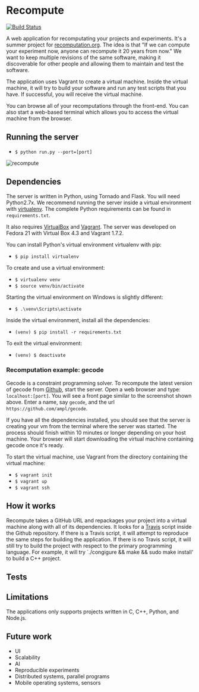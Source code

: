 # Recompute

[![Build Status](https://travis-ci.org/cjw-charleswu/Recompute.svg?branch=master)](https://travis-ci.org/cjw-charleswu/Recompute)

A web application for recomputating your projects and experiments. It's a summer project for [recomputation.org](http://www.recomputation.org/).
The idea is that "If we can compute your experiment now, anyone can recompute it 20 years from now." We want to keep
multiple revisions of the same software, making it discoverable for other people and allowing them to maintain and test
the software.

The application uses Vagrant to create a virtual machine. Inside the virtual machine, it will try to
build your software and run any test scripts that you have. If successful, you will receive the virtual machine.

You can browse all of your recomputations through the front-end. You can also start a web-based terminal which allows
you to access the virtual machine from the browser.


## Running the server

- `$ python run.py --port=[port]`

![recompute](https://raw.github.com/cjw-charleswu/Recompute/master/screenshots/recompute.png)


## Dependencies

The server is written in Python, using Tornado and Flask. You will need Python2.7x. We recommend running the server
inside a virtual environment with [virtualenv](http://docs.python-guide.org/en/latest/dev/virtualenvs/). The complete
Python requirements can be found in `requirements.txt`.

It also requires [VirtualBox](https://www.virtualbox.org/) and [Vagrant](https://www.vagrantup.com/). The server was
developed on Fedora 21 with Virtual Box 4.3 and Vagrant 1.7.2. 

You can install Python's virtual environment virtualenv with pip:

- `$ pip install virtualenv`

To create and use a virtual environment:

- `$ virtualenv venv`
- `$ source venv/bin/activate`

Starting the virtual environment on Windows is slightly different:

- `$ .\venv\Scripts\activate`

Inside the virtual environment, install all the dependencies:

- `(venv) $ pip install -r requirements.txt`

To exit the virtual environment:

- `(venv) $ deactivate`


### Recomputation example: gecode

Gecode is a constraint programming solver. To recompute the latest version of gecode from [Github](https://github.com/ampl/gecode),
start the server. Open a web browser and type: `localhost:[port]`. You will see a front page similar to the screenshot shown above.
Enter a name, say `gecode`, and the url `https://github.com/ampl/gecode`.

If you have all the dependencies installed, you should see that the server is creating your vm from the terminal where the server
was started. The process should finish within 10 minutes or longer depending on your host machine.
Your browser will start downloading the virtual machine containing gecode once it's ready.

To start the virtual machine, use Vagrant from the directory containing the virtual machine:

- `$ vagrant init`
- `$ vagrant up`
- `$ vagrant ssh`


## How it works

Recompute takes a GitHub URL and repackages your project into a virtual machine along with all of its dependencies.
It looks for a [Travis](https://travis-ci.org/) script inside the Github repository. If there is a Travis script, it will
attempt to reproduce the same steps for building the application. If there is no Travis script, it will still try to
build the project with respect to the primary programming language.
For example, it will try `./congigure && make && sudo make install' to build a C++ project.


## Tests




## Limitations

The applications only supports projects written in C, C++, Python, and Node.js.

## Future work

- UI
- Scalability
- AI
- Reproducible experiments
- Distributed systems, parallel programs
- Mobile operating systems, sensors
